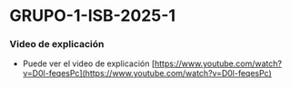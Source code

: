 # GRUPO-1-ISB-2025-1

### Video de explicación
- Puede  ver el video de explicación [https://www.youtube.com/watch?v=D0l-feqesPc](https://www.youtube.com/watch?v=D0l-feqesPc)